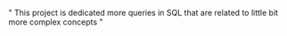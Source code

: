 " This project is dedicated more queries in SQL
that are related to little bit more complex concepts "
